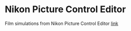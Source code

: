 # Nikon Picture Control Editor

Film simulations from Nikon Picture Control Editor [link](https://nikonpc.com)
